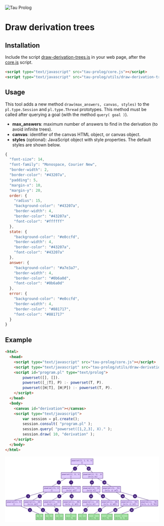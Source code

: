 ![Tau Prolog](http://tau-prolog.org/logo/tauprolog64.png "Tau Prolog")

# Draw derivation trees

## Installation

Include the script [draw-derivation-trees.js](/utils/draw-derivation-trees/draw-derivation-trees.js) in your web page, after the [core.js](/modules/core.js) script.

```html
<script type="text/javascript" src="tau-prolog/core.js"></script>
<script type="text/javascript" src="tau-prolog/utils/draw-derivation-trees.js"></script>
```

## Usage

This tool adds a new method `draw(max_answers, canvas, styles)` to the `pl.type.Session` and `pl.type.Thread` prototypes. This method must be called after querying a goal (with the method `query( goal )`).

- **max_answers**: maximum number of answers to find in the derivation (to avoid infinite trees).
- **canvas**: identifier of the canvas HTML object, or canvas object.
- **styles** (optional): JavaScript object with style properties. The default styles are shown below.

```js
{
  "font-size": 14,
  "font-family": "Monospace, Courier New",
  "border-width": 2,
  "border-color": "#43207a",
  "padding": 5,
  "margin-x": 10,
  "margin-y": 20,
  order: {
    "radius": 15,
    "background-color": "#43207a",
    "border-width": 4,
    "border-color": "#43207a",
    "font-color": "#ffffff"
  },
  state: {
    "background-color": "#e0ccfd",
    "border-width": 4,
    "border-color": "#43207a",
    "font-color": "#43207a"
  },
  answer: {
    "background-color": "#a7e3a7",
    "border-width": 4,
    "border-color": "#0b6a0d",
    "font-color": "#0b6a0d"
  },
  error: {
    "background-color": "#e0ccfd",
    "border-width": 4,
    "border-color": "#881717",
    "font-color": "#881717"
  }
}

```

## Example

```html
<html>
  <head>
    <script type="text/javascript" src="tau-prolog/core.js"></script>
    <script type="text/javascript" src="tau-prolog/utils/draw-derivation-trees.js"></script>
    <script id="program.pl" type="text/prolog">
        powerset([], []).
        powerset([_|T], P) :- powerset(T, P).
        powerset([H|T], [H|P]) :- powerset(T, P).
    </script>
  </head>
  <body>
    <canvas id="derivation"></canvas>
    <script type="text/javascript">
        var session = pl.create();
        session.consult( "program.pl" );
        session.query( "powerset([1,2,3], X)." );
        session.draw( 10, "derivation" );
    </script>
  </body>
</html>
```

![Derivation tree](/utils/draw-derivation-trees/examples/powerset.png)
